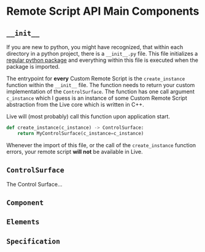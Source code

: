 # Remote Script API Main Components

## `__init__`

If you are new to python, you might have recognized, that within each directory
in a python project, there is a `__init__.py` file. This file initializes
a [regular python package](https://docs.python.org/3/reference/import.html#regular-packages)
and everything within this file is executed when the package is imported.

The entrypoint for **every** Custom Remote Script is the `create_instance` function
within the `__init__` file. The function needs to return your custom implementation of
the `ControlSurface`. The function has one call argument `c_instance` which I guess is
an instance of some Custom Remote Script abstraction from the Live core which is written
in C++.

Live will (most probably) call this function upon application start.

```python
def create_instance(c_instance) -> ControlSurface:
    return MyControlSurface(c_instance=c_instance)
```

Whenever the import of this file, or the call of the `create_instance` function
errors, your remote script **will not** be available in Live.

## `ControlSurface`

The Control Surface...

## `Component`

## `Elements`

## `Specification`


